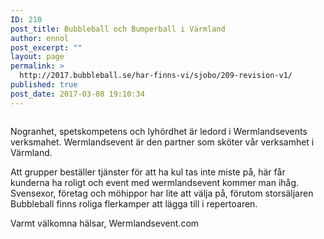 ```yaml
---
ID: 210
post_title: Bubbleball och Bumperball i Värmland
author: ennol
post_excerpt: ""
layout: page
permalink: >
  http://2017.bubbleball.se/har-finns-vi/sjobo/209-revision-v1/
published: true
post_date: 2017-03-08 19:10:34
---
```

<div id="collection0" class="h24_collection h24_first_collection    " data-collection-index="0">
<div id="block_container_89192937" class="block_container presentation_image_block">
<div id="block_89192937">
<div class="h24_normal_text">
<div class="h24_image_block_align h24_image_block_align_left    "><img id="block_img_89192937" class="presentation_image_block_image" title="" src="http://dst15js82dk7j.cloudfront.net/183390/48619546-FAf5B.jpg" alt="" /></div>
</div>
</div>
</div>
<div id="block_container_89178468" class="block_container standard_text_block text_block">
<div id="block_89178468">
<div id="block_89178468_text_content" class="text_content">

Nogranhet, spetskompetens och lyhördhet är ledord i Wermlandsevents verksmahet. Wermlandsevent är den partner som sköter vår verksamhet i Värmland.

Att grupper beställer tjänster för att ha kul tas inte miste på, här får kunderna ha roligt och event med wermlandsevent kommer man ihåg.
Svensexor, företag och möhippor har lite att välja på, förutom storsäljaren Bubbleball finns roliga flerkamper att lägga till i repertoaren.

Varmt välkomna hälsar,
Wermlandsevent.com

</div>
</div>
<div class="clearer"></div>
</div>
</div>
<div id="collection1" class="h24_collection  h24_last_collection   " data-collection-index="1"></div>
